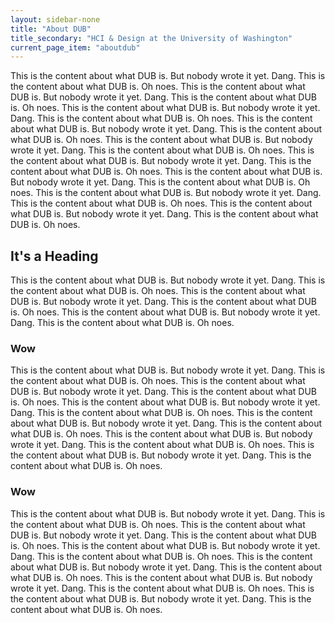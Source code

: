 ```yaml
---
layout: sidebar-none
title: "About DUB"
title_secondary: "HCI & Design at the University of Washington"
current_page_item: "aboutdub"
---
```


This is the content about what DUB is. But nobody wrote it yet. Dang. This is the content about what DUB is. Oh noes.
This is the content about what DUB is. But nobody wrote it yet. Dang. This is the content about what DUB is. Oh noes.
This is the content about what DUB is. But nobody wrote it yet. Dang. This is the content about what DUB is. Oh noes.
This is the content about what DUB is. But nobody wrote it yet. Dang. This is the content about what DUB is. Oh noes.
This is the content about what DUB is. But nobody wrote it yet. Dang. This is the content about what DUB is. Oh noes.
This is the content about what DUB is. But nobody wrote it yet. Dang. This is the content about what DUB is. Oh noes.
This is the content about what DUB is. But nobody wrote it yet. Dang. This is the content about what DUB is. Oh noes.
This is the content about what DUB is. But nobody wrote it yet. Dang. This is the content about what DUB is. Oh noes.
This is the content about what DUB is. But nobody wrote it yet. Dang. This is the content about what DUB is. Oh noes.

## It's a Heading
This is the content about what DUB is. But nobody wrote it yet. Dang. This is the content about what DUB is. Oh noes.
This is the content about what DUB is. But nobody wrote it yet. Dang. This is the content about what DUB is. Oh noes.
This is the content about what DUB is. But nobody wrote it yet. Dang. This is the content about what DUB is. Oh noes.

### Wow
This is the content about what DUB is. But nobody wrote it yet. Dang. This is the content about what DUB is. Oh noes.
This is the content about what DUB is. But nobody wrote it yet. Dang. This is the content about what DUB is. Oh noes.
This is the content about what DUB is. But nobody wrote it yet. Dang. This is the content about what DUB is. Oh noes.
This is the content about what DUB is. But nobody wrote it yet. Dang. This is the content about what DUB is. Oh noes.
This is the content about what DUB is. But nobody wrote it yet. Dang. This is the content about what DUB is. Oh noes.
This is the content about what DUB is. But nobody wrote it yet. Dang. This is the content about what DUB is. Oh noes.

### Wow
This is the content about what DUB is. But nobody wrote it yet. Dang. This is the content about what DUB is. Oh noes.
This is the content about what DUB is. But nobody wrote it yet. Dang. This is the content about what DUB is. Oh noes.
This is the content about what DUB is. But nobody wrote it yet. Dang. This is the content about what DUB is. Oh noes.
This is the content about what DUB is. But nobody wrote it yet. Dang. This is the content about what DUB is. Oh noes.
This is the content about what DUB is. But nobody wrote it yet. Dang. This is the content about what DUB is. Oh noes.
This is the content about what DUB is. But nobody wrote it yet. Dang. This is the content about what DUB is. Oh noes.
